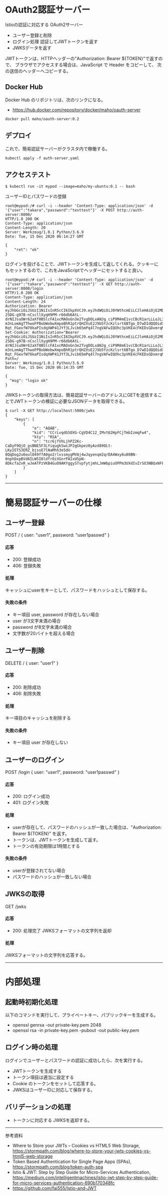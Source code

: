 # OAuth2認証サーバー

Istioの認証に対応する OAuth2サーバー

* ユーザー登録と削除
* ログイン処理 認証してJWTトークンを返す
* JWKSデータを返す

JWTトークンは、HTTPヘッダーの"Authorization: Bearer ${TOKEN}"で返すので、
ブラウザでアクセスする場合は、JavaScript で Header をコピーして、
次の送信のヘッダーへコピーする。


## Docker Hub

Docker Hub のリポジトリは、次のリンクになる。
* https://hub.docker.com/repository/docker/maho/oauth-server

~~~
docker pull maho/oauth-server:0.2
~~~


## デプロイ

これで、簡易認証サーバーがクラスタ内で稼働する。

~~~
kubectl apply -f auth-server.yaml
~~~




## アクセステスト

~~~
$ kubectl run -it mypod --image=maho/my-ubuntu:0.1 -- bash
~~~

ユーザーIDとパスワードの登録

~~~
root@mypod:/# curl -i --header 'Content-Type: application/json' -d '{"user":"takara","password":"testtest"}' -X POST http://auth-server:8000/
HTTP/1.0 200 OK
Content-Type: application/json
Content-Length: 20
Server: Werkzeug/1.0.1 Python/3.6.9
Date: Tue, 15 Dec 2020 06:14:27 GMT

{
    "ret": "ok"
}
~~~

ログインを投げることで、JWTトークンを生成して返してくれる。クッキーにもセットするので、これをJavaScriptでヘッダーにセットすると良い。

~~~
root@mypod:/# curl -i --header 'Content-Type: application/json' -d '{"user":"takara","password":"testtest"}' -X GET http://auth-server:8000/login
HTTP/1.0 200 OK
Content-Type: application/json
Content-Length: 24
Authorization: Bearer eyJhbGciOiJSUzI1NiIsInR5cCI6IkpXVCJ9.eyJhdWQiOiJ0YWthcmEiLCJleHAiOjE2MDgwMjAwNzUsImlhdCI6MTYwODAxMjg3NSwiaXNzIjoiSVNTVUVSIiwianRpIjoiSXA4ZkZzeFhJNUpBM3Y3QnI5Nk5wZyIsIm5iZiI6MTYwODAxMjg3NSwicGVybWlzc2lvbiI6ImFsbCIsInJvbGUiOiJ1c2VyIiwic3ViIjoidGFrYXJhIn0.RsvI0pg2i4PutiXzRhFYt-2SDG-g97B-nCscllXyqH9PM-r66db6AtL-drNIJsuOWr62aXf0BSlcFA1xcMAOoGn3e2TvgDOLxANJg_ciP9M4mE1vcCBcR1arLLLoJL3dXeQpZ15r-m3nLomAgTThwoFPBobWobwXmpoBhR1ptrQHZXsE2J9b5YzcKzlsrt6BTgo_D7wDIdQQOidXj1YWxI70bUkIw9FPvUvUiGi_ONOoHW9SoIY2g-Rqt_FGexfW70kaPIsdqXWP41JYf3LJvib65mPq4l7ngVAFwIQOhc3pVKE4cFKEDsGDxmrqMksRVrqPVVJKWQFrdrdkvA4NqA
Set-Cookie: Authorization="Bearer eyJhbGciOiJSUzI1NiIsInR5cCI6IkpXVCJ9.eyJhdWQiOiJ0YWthcmEiLCJleHAiOjE2MDgwMjAwNzUsImlhdCI6MTYwODAxMjg3NSwiaXNzIjoiSVNTVUVSIiwianRpIjoiSXA4ZkZzeFhJNUpBM3Y3QnI5Nk5wZyIsIm5iZiI6MTYwODAxMjg3NSwicGVybWlzc2lvbiI6ImFsbCIsInJvbGUiOiJ1c2VyIiwic3ViIjoidGFrYXJhIn0.RsvI0pg2i4PutiXzRhFYt-2SDG-g97B-nCscllXyqH9PM-r66db6AtL-drNIJsuOWr62aXf0BSlcFA1xcMAOoGn3e2TvgDOLxANJg_ciP9M4mE1vcCBcR1arLLLoJL3dXeQpZ15r-m3nLomAgTThwoFPBobWobwXmpoBhR1ptrQHZXsE2J9b5YzcKzlsrt6BTgo_D7wDIdQQOidXj1YWxI70bUkIw9FPvUvUiGi_ONOoHW9SoIY2g-Rqt_FGexfW70kaPIsdqXWP41JYf3LJvib65mPq4l7ngVAFwIQOhc3pVKE4cFKEDsGDxmrqMksRVrqPVVJKWQFrdrdkvA4NqA"; Path=/
Server: Werkzeug/1.0.1 Python/3.6.9
Date: Tue, 15 Dec 2020 06:14:35 GMT

{
  "msg": "login ok"
}
~~~


JWKSトークンの取得方法は、簡易認証サーバーのアドレスにGETを送信することでJWTトークンの検証に必要なJSONデータを取得できる。

~~~
$ curl -X GET http://localhost:5000/jwks
{
    "keys": [
        {
            "e": "AQAB",
            "kid": "CCrLvqdGSOXG-CgVD4C12_IMvt62HpFCjTmbIzmqFw4",
            "kty": "RSA",
            "n": "tcr6jfVhLjhPZ2Kc-CaDyF9QjO_gsBNE5F3LYiqugkSwsJP2gGkpez0yAzd89OLt-LKyIETS3ERZ_bjssE7lNaMhh3e5dU-8QqDog2u6eulO49ffA0go2rlxssmygMVAj4wJqyenqm2qrDA4Wxy6u80BN-0nphDxpBVd6ILW5I0ldfrOiVGnrPAIxU5pN-8Dkcfa2xR_wJeATPzVKB4GuO9AKYggySTvpfytjmhLJmWbpiuOPPm3UXdIvZrSO3NBQxNFEl223_zFWUOi_umovQuGRbVCXtC_LLLBoQHHNLJgFgFnhtCaAHoX6kv6A48RuKoRE9NwP2I99MNuESRkvw"
        }
    ]
}
~~~




---

# 簡易認証サーバーの仕様

## ユーザー登録
POST / { user: "user1", password: "user1passwd" }

#### 応答 
* 200: 登録成功
* 406: 登録失敗

#### 処理
キャッシュにuserをキーとして、パスワードをハッシュとして保存する。

#### 失敗の条件
* キー項目 user, password が存在しない場合
* user が3文字未満の場合
* password が8文字未満の場合
* 文字数が20バイトを超える場合




## ユーザー削除
DELETE / { user: "user1" }

#### 応答 
* 200: 削除成功
* 406: 削除失敗

#### 処理
キー項目のキャッシュを削除する

#### 失敗の条件
* キー項目 user が存在しない



## ユーザーのログイン
POST /login { user: "user1", password: "user1passwd" }

#### 応答
* 200: ログイン成功
* 401: ログイン失敗

#### 処理
* userが存在して、パスワードのハッシュが一致した場合は、"Authorization: Bearer ${TOKEN}" を返す。
* トークンは、JWTトークンを生成して返す。
* トークンの有効期限は1時間とする

#### 失敗の条件
* userが登録されてない場合
* パスワードのハッシュが一致しない場合



## JWKSの取得
GET /jwks

#### 応答
* 200: 処理完了 JWKSフォーマットの文字列を返却


#### 処理
JWKSフォーマットの文字列を応答する。


-------

# 内部処理

## 起動時初期化処理

以下のコマンドを実行して、プライベートキー、パブリックキーを生成する。
* openssl genrsa -out private-key.pem 2048
* openssl rsa -in private-key.pem -pubout -out public-key.pem



## ログイン時の処理

ログインでユーザーとパスワードの認証に成功したら、次を実行する。
* JWTトークンを生成する
* トークン項目は適当に設定する
* Cookie のトークンをセットして応答する。
* JWKSはユーザーIDに対応して保存する。


## バリデーションの処理
* トークンに対応する JWKSを返却する。






-----
参考資料
* Where to Store your JWTs – Cookies vs HTML5 Web Storage, https://stormpath.com/blog/where-to-store-your-jwts-cookies-vs-html5-web-storage
* Token Based Authentication for Single Page Apps (SPAs), https://stormpath.com/blog/token-auth-spa
* Istio & JWT: Step by Step Guide for Micro-Services Authentication, https://medium.com/intelligentmachines/istio-jwt-step-by-step-guide-for-micro-services-authentication-690b170348fc
* https://github.com/fai555/Istio-and-JWT








